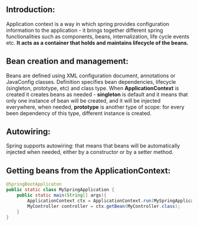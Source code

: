 ## Introduction:
Application context is a way in which spring provides configuration information to the application - it brings together 
different spring functionalities such as components, beans, internalization, life cycle events etc. **It acts as a container
that holds and maintains lifecycle of the beans.**
## Bean creation and management:
Beans are defined using XML configuration document, annotations or JavaConfig classes. Definition specifies bean dependencies,
lifecycle (singleton, prototype, etc) and class type.
When **ApplicationContext** is created it creates beans as needed - **singleton** is default and it means that only one instance
of bean will be created, and it will be injected everywhere, when needed, **prototype** is another type of scope: for every been dependency
of this type, different instance is created. 
## Autowiring:
Spring supports autowiring: that means that beans will be automatically injected when needed, either by a constructor or by a setter method.
## Getting beans from the **ApplicationContext**:
```java
@SpringBootApplicaton
public static class MySpringApplication {
    public static main(String[] args){
        ApplicationContext ctx = ApplicationContext.run(MySpringApplication.class, args);
        MyController controller = ctx.getBean(MyController.class);
    }
}
```